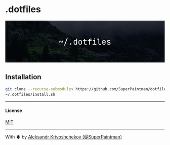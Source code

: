 # .dotfiles

![~/.dotfiles](./assets/banner.png)

## Installation

```sh
git clone --recurse-submodules https://github.com/SuperPaintman/dotfiles ~/.dotfiles
~/.dotfiles/install.sh
```

---

#### License

[MIT](./LICENSE)

---

With 🫀 by [Aleksandr Krivoshchekov (@SuperPaintman)](https://github.com/SuperPaintman)
